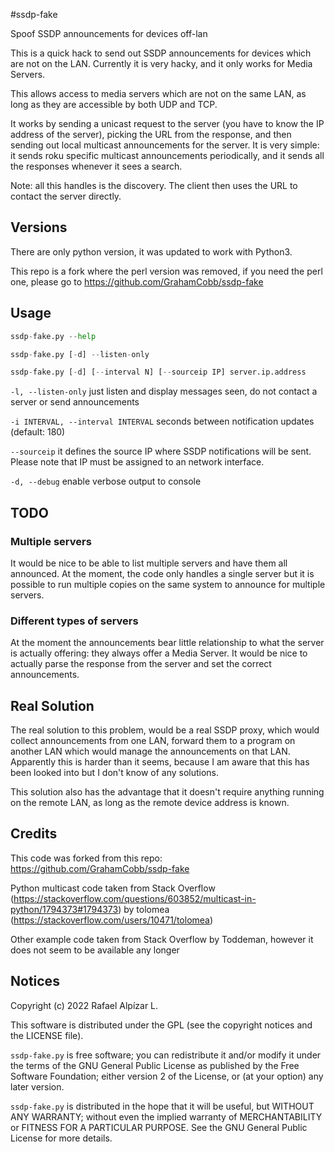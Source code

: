#ssdp-fake

Spoof SSDP announcements for devices off-lan

This is a quick hack to send out SSDP announcements for devices which are not on the LAN.
Currently it is very hacky, and it only works for Media Servers.

This allows access to media servers which are not on the same LAN, as long as they are
accessible by both UDP and TCP.

It works by sending a unicast request to the server (you have to know the IP address of
the server), picking the URL from the response, and then sending out local multicast
announcements for the server.  It is very simple: it sends roku specific multicast
announcements periodically, and it sends all the responses whenever it sees a search.

Note: all this handles is the discovery.  The client then uses the URL to contact the 
server directly.

## Versions

There are only python version, it was updated to work with Python3.

This repo is a fork where the perl version was removed, if you need
the perl one, please go to https://github.com/GrahamCobb/ssdp-fake


## Usage

``` python
ssdp-fake.py --help

ssdp-fake.py [-d] --listen-only

ssdp-fake.py [-d] [--interval N] [--sourceip IP] server.ip.address
```

`-l, --listen-only` just listen and display messages seen, do not contact a server or send announcements

`-i INTERVAL, --interval INTERVAL` seconds between notification updates (default: 180)

`--sourceip` it defines the source IP where SSDP notifications will be sent.
Please note that IP must be assigned to an network interface.

`-d, --debug` enable verbose output to console



## TODO

### Multiple servers
It would be nice to be able to list multiple servers and have them all announced.
At the moment, the code only handles a single server but it is possible to run multiple copies
on the same system to announce for multiple servers.

### Different types of servers
At the moment the announcements bear little relationship to what the server is actually offering:
they always offer a Media Server. It would be nice to actually parse the response from the server and
set the correct announcements.

## Real Solution
The real solution to this problem, would be a real SSDP proxy, which would collect
announcements from one LAN, forward them to a program on another LAN which would manage
the announcements on that LAN.  Apparently this is harder than it seems, because
I am aware that this has been looked into but I don't know of any solutions.

This solution also has the advantage that it doesn't require anything running on the remote
LAN, as long as the remote device address is known.

## Credits
This code was forked from this repo: https://github.com/GrahamCobb/ssdp-fake

Python multicast code taken from Stack Overflow (https://stackoverflow.com/questions/603852/multicast-in-python/1794373#1794373) by tolomea (https://stackoverflow.com/users/10471/tolomea)

Other example code taken from Stack Overflow by Toddeman, however it does not seem to be available any longer

## Notices
Copyright (c) 2022 Rafael Alpízar L.

This software is distributed under the GPL (see the copyright notices and the LICENSE file).

`ssdp-fake.py` is free software; you can redistribute it and/or modify
it under the terms of the GNU General Public License as published by
the Free Software Foundation; either version 2 of the License, or
(at your option) any later version.

`ssdp-fake.py` is distributed in the hope that it will be useful,
but WITHOUT ANY WARRANTY; without even the implied warranty of
MERCHANTABILITY or FITNESS FOR A PARTICULAR PURPOSE.  See the
GNU General Public License for more details.
